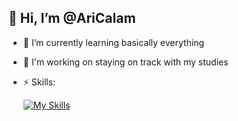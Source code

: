 ## 👋 Hi, I’m @AriCalam

- 🌱 I’m currently learning basically everything
- 🔨 I'm working on staying on track with my studies
- ⚡ Skills:

  [![My Skills](https://skillicons.dev/icons?i=java,c,cs,cpp,js,html,css,arduino,git,mysql,latex,unity,blender,notion)](https://skillicons.dev)

<!---
AriCalam/AriCalam is a ✨ special ✨ repository because its `README.md` (this file) appears on your GitHub profile.
You can click the Preview link to take a look at your changes.
--->
